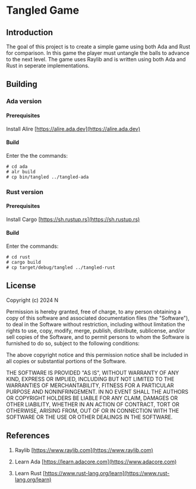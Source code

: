 # Tangled Game

## Introduction

The goal of this project is to create a simple game using both Ada and Rust for comparison. In this game the player must untangle the balls to advance to the next level. The game uses Raylib and is written using both Ada and Rust in seperate implementations.

## Building

### Ada version

#### Prerequisites

Install Alire [https://alire.ada.dev](https://alire.ada.dev)

#### Build

Enter the the commands:

    # cd ada
    # alr build
    # cp bin/tangled ../tangled-ada
    
### Rust version

#### Prerequisites

Install Cargo [https://sh.rustup.rs](https://sh.rustup.rs)

#### Build

Enter the commands:

    # cd rust
    # cargo build
    # cp target/debug/tangled ../tangled-rust

## License

Copyright (c) 2024 N

Permission is hereby granted, free of charge, to any person obtaining a copy of this software and associated documentation files (the "Software"), to deal in the Software without restriction, including without limitation the rights to use, copy, modify, merge, publish, distribute, sublicense, and/or sell copies of the Software, and to permit persons to whom the Software is furnished to do so, subject to the following conditions:

The above copyright notice and this permission notice shall be included in all copies or substantial portions of the Software.

THE SOFTWARE IS PROVIDED "AS IS", WITHOUT WARRANTY OF ANY KIND, EXPRESS OR IMPLIED, INCLUDING BUT NOT LIMITED TO THE WARRANTIES OF MERCHANTABILITY, FITNESS FOR A PARTICULAR PURPOSE AND NONINFRINGEMENT. IN NO EVENT SHALL THE AUTHORS OR COPYRIGHT HOLDERS BE LIABLE FOR ANY CLAIM, DAMAGES OR OTHER LIABILITY, WHETHER IN AN ACTION OF CONTRACT, TORT OR OTHERWISE, ARISING FROM, OUT OF OR IN CONNECTION WITH THE SOFTWARE OR THE USE OR OTHER DEALINGS IN THE SOFTWARE.

## References

1. Raylib [https://www.raylib.com](https://www.raylib.com)

2. Learn Ada [https://learn.adacore.com](https://www.adacore.com)

3. Learn Rust [https://www.rust-lang.org/learn](https://www.rust-lang.org/learn)
